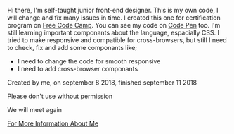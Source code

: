 <!DOCTYPE html>
<html>
  <head>
  </head>
  <body>
  <p>Hi there, I'm self-taught junior front-end designer. 
  This is my own code, I will change and fix many issues in time. 
  I created this one for certification program on <a href="https://learn.freecodecamp.org">Free Code Camp</a>. 
  You can see my code on <a href="https://codepen.io/devil1cal/pen/qMVzvx">Code Pen</a> too. 
  I'm still learning important componants about the language, espacially CSS. 
  I tried to make responsive and compatible for cross-browsers, but still I need to check, 
  fix and add some componants like;</p>
    <ul>
      <li>I need to change the code for smooth responsive</li>
      <li>I need to add cross-browser componants</li>
     </ul>
   <p>Created by me, on september 8 2018, finished september 11 2018</p>
    <p>Please don't use without permission</p>
    <p>We will meet again</p> 
    <p><a href="https://www.linkedin.com/in/damlaumar/">For More Information About Me</a></p>
  </body>
  </html>
